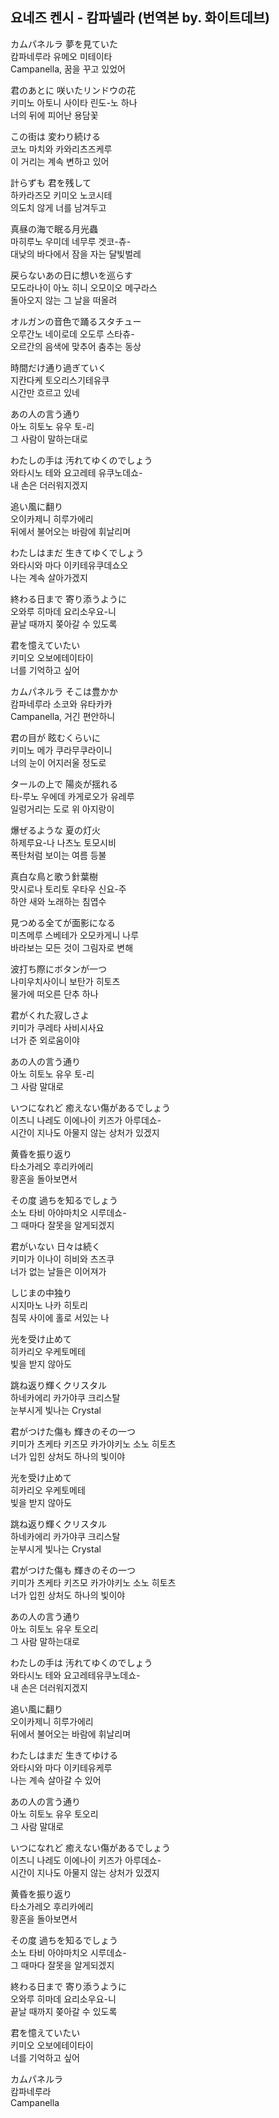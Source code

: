 ## 요네즈 켄시 - 캄파넬라 (번역본 by. 화이트데브)  
  
カムパネルラ 夢を見ていた  
캄파네루라 유메오 미테이타  
Campanella, 꿈을 꾸고 있었어  
  
君のあとに 咲いたリンドウの花  
키미노 아토니 사이타 린도-노 하나  
너의 뒤에 피어난 용담꽃  
  
この街は 変わり続ける  
코노 마치와 카와리츠즈케루  
이 거리는 계속 변하고 있어  
  
計らずも 君を残して  
하카라즈모 키미오 노코시테  
의도치 않게 너를 남겨두고  
  
真昼の海で眠る月光蟲  
마히루노 우미데 네무루 겟코-츄-  
대낮의 바다에서 잠을 자는 달빛벌레  
  
戻らないあの日に想いを巡らす  
모도라나이 아노 히니 오모이오 메구라스  
돌아오지 않는 그 날을 떠올려  
  
オルガンの音色で踊るスタチュー  
오루간노 네이로데 오도루 스타츄-  
오르간의 음색에 맞추어 춤추는 동상  
  
時間だけ通り過ぎていく  
지칸다케 토오리스기테유쿠  
시간만 흐르고 있네  
  
あの人の言う通り  
아노 히토노 유우 토-리  
그 사람이 말하는대로  
  
わたしの手は 汚れてゆくのでしょう  
와타시노 테와 요고레테 유쿠노데쇼-  
내 손은 더러워지겠지  
  
追い風に翻り  
오이카제니 히루가에리  
뒤에서 불어오는 바람에 휘날리며  
  
わたしはまだ 生きてゆくでしょう  
와타시와 마다 이키테유쿠데쇼오  
나는 계속 살아가겠지  
  
終わる日まで 寄り添うように  
오와루 히마데 요리소우요-니  
끝날 때까지 쫒아갈 수 있도록  
  
君を憶えていたい  
키미오 오보에테이타이  
너를 기억하고 싶어  
  
カムパネルラ そこは豊かか  
캄파네루라 소코와 유타카카  
Campanella, 거긴 편안하니  
  
君の目が 眩むくらいに  
키미노 메가 쿠라무쿠라이니  
너의 눈이 어지러울 정도로  
  
タールの上で 陽炎が揺れる  
타-루노 우에데 카게로오가 유레루  
일렁거리는 도로 위 아지랑이  
  
爆ぜるような 夏の灯火  
하제루요-나 나츠노 토모시비  
폭탄처럼 보이는 여름 등불  
  
真白な鳥と歌う針葉樹  
맛시로나 토리토 우타우 신요-주  
하얀 새와 노래하는 침엽수  
  
見つめる全てが面影になる  
미츠메루 스베테가 오모카게니 나루  
바라보는 모든 것이 그림자로 변해  
  
波打ち際にボタンが一つ  
나미우치사이니 보탄가 히토츠  
물가에 떠오른 단추 하나  
  
君がくれた寂しさよ  
키미가 쿠레타 사비시사요  
너가 준 외로움이야  
  
あの人の言う通り  
아노 히토노 유우 토-리  
그 사람 말대로  
  
いつになれど 癒えない傷があるでしょう  
이츠니 나레도 이에나이 키즈가 아루데쇼-  
시간이 지나도 아물지 않는 상처가 있겠지  
  
黄昏を振り返り  
타소가레오 후리카에리  
황혼을 돌아보면서  
  
その度 過ちを知るでしょう  
소노 타비 아야마치오 시루데쇼-  
그 때마다 잘못을 알게되겠지  
  
君がいない 日々は続く  
키미가 이나이 히비와 츠즈쿠  
너가 없는 날들은 이어져가  
  
しじまの中独り  
시지마노 나카 히토리  
침묵 사이에 홀로 서있는 나  
  
光を受け止めて  
히카리오 우케토메테  
빛을 받지 않아도  
  
跳ね返り輝くクリスタル  
하네카에리 카가야쿠 크리스탈  
눈부시게 빛나는 Crystal  
  
君がつけた傷も 輝きのその一つ  
키미가 츠케타 키즈모 카가야키노 소노 히토츠  
너가 입힌 상처도 하나의 빛이야  
  
光を受け止めて  
히카리오 우케토메테  
빛을 받지 않아도  
  
跳ね返り輝くクリスタル  
하네카에리 카가야쿠 크리스탈  
눈부시게 빛나는 Crystal  
  
君がつけた傷も 輝きのその一つ  
키미가 츠케타 키즈모 카가야키노 소노 히토츠  
너가 입힌 상처도 하나의 빛이야  
  
あの人の言う通り  
아노 히토노 유우 토오리  
그 사람 말하는대로  
  
わたしの手は 汚れてゆくのでしょう  
와타시노 테와 요고레테유쿠노데쇼-  
내 손은 더러워지겠지  
  
追い風に翻り  
오이카제니 히루가에리  
뒤에서 불어오는 바람에 휘날리며  
  
わたしはまだ 生きてゆける  
와타시와 마다 이키테유케루  
나는 계속 살아갈 수 있어  
  
あの人の言う通り  
아노 히토노 유우 토오리  
그 사람 말대로  
  
いつになれど 癒えない傷があるでしょう  
이츠니 나레도 이에나이 키즈가 아루데쇼-  
시간이 지나도 아물지 않는 상처가 있겠지  
  
黄昏を振り返り  
타소가레오 후리카에리  
황혼을 돌아보면서  
  
その度 過ちを知るでしょう  
소노 타비 아야마치오 시루데쇼-  
그 때마다 잘못을 알게되겠지  
  
終わる日まで 寄り添うように  
오와루 히마데 요리소우요-니  
끝날 때까지 쫒아갈 수 있도록  
  
君を憶えていたい  
키미오 오보에테이타이  
너를 기억하고 싶어  
  
カムパネルラ  
캄파네루라  
Campanella  
